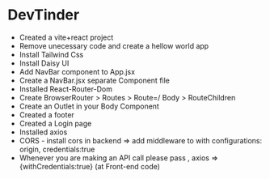 # DevTinder

- Created a vite+react project
- Remove unecessary code and create a hellow world app
- Install Tailwind Css
- Install Daisy UI 
- Add NavBar component to App.jsx
- Create a NavBar.jsx separate Component file
- Installed React-Router-Dom
- Create BrowserRouter > Routes > Route=/ Body > RouteChildren
- Create an Outlet in your Body Component
- Created a footer
- Created a Login page
- Installed axios
- CORS - install cors in backend => add middleware to with configurations: origin, credentials:true
- Whenever you are making an API call please pass , axios => {withCredentials:true} (at Front-end code)









